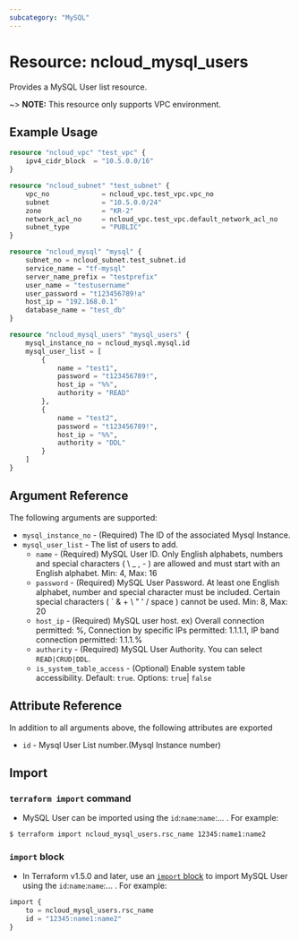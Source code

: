 ```yaml
---
subcategory: "MySQL"
---
```


# Resource: ncloud_mysql_users

Provides a MySQL User list resource.

~> **NOTE:** This resource only supports VPC environment.

## Example Usage

```terraform
resource "ncloud_vpc" "test_vpc" {
	ipv4_cidr_block  = "10.5.0.0/16"
}

resource "ncloud_subnet" "test_subnet" {
	vpc_no             = ncloud_vpc.test_vpc.vpc_no
	subnet             = "10.5.0.0/24"
	zone               = "KR-2"
	network_acl_no     = ncloud_vpc.test_vpc.default_network_acl_no
	subnet_type        = "PUBLIC"
}

resource "ncloud_mysql" "mysql" {
	subnet_no = ncloud_subnet.test_subnet.id
	service_name = "tf-mysql"
	server_name_prefix = "testprefix"
	user_name = "testusername"
	user_password = "t123456789!a"
	host_ip = "192.168.0.1"
	database_name = "test_db"
}

resource "ncloud_mysql_users" "mysql_users" {
	mysql_instance_no = ncloud_mysql.mysql.id
	mysql_user_list = [
		{
			name = "test1",
			password = "t123456789!",
			host_ip = "%%",
			authority = "READ"
		},
		{
			name = "test2",
			password = "t123456789!",
			host_ip = "%%",
			authority = "DDL"
		}
	]
}
```

## Argument Reference
The following arguments are supported:

* `mysql_instance_no` - (Required) The ID of the associated Mysql Instance.
* `mysql_user_list` - The list of users to add.
  * `name` - (Required) MySQL User ID. Only English alphabets, numbers and special characters ( \ _ , - ) are allowed and must start with an English alphabet. Min: 4, Max: 16
  * `password` - (Required) MySQL User Password. At least one English alphabet, number and special character must be included. Certain special characters ( ` & + \ " ' / space ) cannot be used. Min: 8, Max: 20
  * `host_ip` - (Required) MySQL user host. ex) Overall connection permitted: %, Connection by specific IPs permitted: 1.1.1.1, IP band connection permitted: 1.1.1.%
  * `authority` - (Required) MySQL User Authority. You can select `READ|CRUD|DDL`.
  * `is_system_table_access` - (Optional) Enable system table accessibility. Default: `true`. Options: `true`| `false`

## Attribute Reference
In addition to all arguments above, the following attributes are exported

* `id` - Mysql User List number.(Mysql Instance number)

## Import

### `terraform import` command

* MySQL User can be imported using the `id`:`name`:`name`:... . For example:

```console
$ terraform import ncloud_mysql_users.rsc_name 12345:name1:name2
```

### `import` block

* In Terraform v1.5.0 and later, use an [`import` block](https://developer.hashicorp.com/terraform/language/import) to import MySQL User using the `id`:`name`:`name`:... . For example:

```terraform
import {
    to = ncloud_mysql_users.rsc_name
    id = "12345:name1:name2"
}
```

